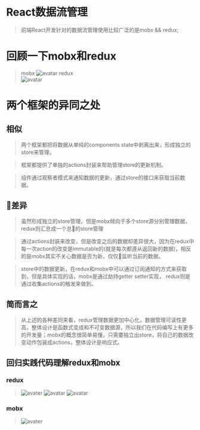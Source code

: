 # React数据流管理

> 前端React开发针对的数据流管理使用比较广泛的是mobx && redux;

# 回顾一下mobx和redux

>mobx
![avatar](http://cn.mobx.js.org/flow.png)
redux<br/>
![avatar](https://gw.alicdn.com/tps/TB1SsWQLFXXXXXMXVXXXXXXXXXX-1170-514.jpg_600x600.jpg)

# 两个框架的异同之处

## 相似

>   两个框架都把将数据从单纯的components state中剥离出来，形成独立的store来管理。

>   框架都提供了单独的actions封装来帮助管理store的更新机制。

>   组件通过观察者模式来通知数据的更新，通过store的接口来获取当前数据。

## 差异

>   虽然形成独立的store管理，但是mobx倾向于多个store源分别管理数据，redux则汇总成一个总的store管理

>   通过actions封装来改变，但是改变之后的数据却差异很大，因为在redux中每一次action的改变是immutable的(就是每次都遵从返回新的数据)，相反的是mobx其实不关心数据是否为新，仅仅监听当前的数据。

>   store中的数据更新，在redux和mobx中可以通过订阅通知的方式来获取到，但是具体实现的话，mobx是通过劫持getter setter实现， redux则是通过收集actions的触发来做到。

##  简而言之

>   从上述的各种差同来看，redux管理数据更加中心化，数据管理可读性更高，整体设计是函数式变成和不可变数据源，所以我们在代码编写上有更多的开发量；mobx的概念很简单易懂，只需要独立出store，将自己的数据改变动作包装成actions，整体设计是响应式。


## 回归实践代码理解redux和mobx

### redux
>![avater](http://yun.dui88.com/F4C81935-034F-4660-A25A-1A4739CDFA17.png)
![avatar](http://yun.dui88.com/A68FCFC9-EBFB-450D-888A-B916557FD887.png)
![avatar](http://yun.dui88.com/CF06FF44-FFA6-4D22-83D3-3548A7F8468F.png)

### mobx
>![avater](http://yun.dui88.com/A3E82219-F611-4435-80BA-6B7150B33C28.png)





